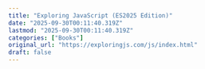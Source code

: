 ```yaml
---
title: "Exploring JavaScript (ES2025 Edition)"
date: "2025-09-30T00:11:40.319Z"
lastmod: "2025-09-30T00:11:40.319Z"
categories: ["Books"]
original_url: "https://exploringjs.com/js/index.html"
draft: false
---
```

